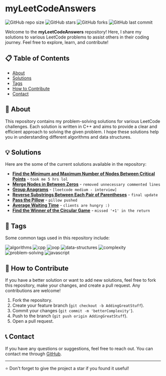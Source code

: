 # myLeetCodeAnswers

![GitHub repo size](https://img.shields.io/github/repo-size/ahmedabougabal/myLeetCodeAnswers)
![GitHub stars](https://img.shields.io/github/stars/ahmedabougabal/myLeetCodeAnswers?style=social)
![GitHub forks](https://img.shields.io/github/forks/ahmedabougabal/myLeetCodeAnswers?style=social)
![GitHub last commit](https://img.shields.io/github/last-commit/ahmedabougabal/myLeetCodeAnswers)

Welcome to the **myLeetCodeAnswers** repository! Here, I share my solutions to various LeetCode problems to assist others in their coding journey. Feel free to explore, learn, and contribute!

## 📋 Table of Contents

- [About](#about)
- [Solutions](#solutions)
- [Tags](#tags)
- [How to Contribute](#how-to-contribute)
- [Contact](#contact)

## 📝 About

This repository contains my problem-solving solutions for various LeetCode challenges. Each solution is written in C++ and aims to provide a clear and efficient approach to solving the given problem. I hope these solutions help you in understanding different algorithms and data structures.

## 💡 Solutions

Here are the some of the current solutions available in the repository:

- **[Find the Minimum and Maximum Number of Nodes Between Critical Points](findtheMinimumAndMaximumNumberOfNodesBetweenCriticalPoints.cpp)** - `took me 5 hrs lol`
- **[Merge Nodes in Between Zeros](mergeNodesInBetweenZeros.cpp)** - `removed unnecessary commented lines`
- **[Group Anagrams](group_anagrams.cpp)** - `[leetcode medium - interview]`
- **[Reverse Substrings Between Each Pair of Parentheses](ReverseSubstringsBetweenEachPairofParentheses.cpp)** - `final update`
- **[Pass the Pillow](PassThePillow.cpp)** - `pillow pushed`
- **[Average Waiting Time](averageWaitingTime.cpp)** - `clients are hungry :)`
- **[Find the Winner of the Circular Game](FindtheWinneroftheCircularGame.cpp)** - `missed '+1' in the return`

## 🔖 Tags

Some common tags used in this repository include:

![algorithms](https://img.shields.io/badge/-algorithms-blue)
![cpp](https://img.shields.io/badge/-cpp-blue)
![oop](https://img.shields.io/badge/-oop-blue)
![data-structures](https://img.shields.io/badge/-data--structures-blue)
![complexity](https://img.shields.io/badge/-complexity-blue)
![problem-solving](https://img.shields.io/badge/-problem--solving-blue)
![javascript](https://img.shields.io/badge/-javascript-blue)

## 🤝 How to Contribute

If you have a better solution or want to add new solutions, feel free to fork this repository, make your changes, and create a pull request. Any contributions are welcome!

1. Fork the repository.
2. Create your feature branch (`git checkout -b AddingGreatStuff`).
3. Commit your changes (`git commit -m 'betterComplexity'`).
4. Push to the branch (`git push origin AddingGreatStuff`).
5. Open a pull request.

## 📞 Contact

If you have any questions or suggestions, feel free to reach out. You can contact me through [GitHub](https://github.com/ahmedabougabal).

---

⭐️ Don't forget to give the project a star if you found it useful!
